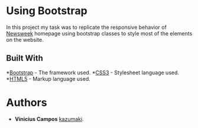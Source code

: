 # Using Bootstrap

In this project my task was to replicate the responsive behavior of [Newsweek](https://www.newsweek.com/) homepage using bootstrap classes to style most of the elements on the website.


## Built With

*[Bootstrap](https://getbootstrap.com/) - The framework used.
*[CSS3](https://developer.mozilla.org/en-US/docs/Web/CSS) - Stylesheet language used.
*[HTML5](https://developer.mozilla.org/en-US/docs/Web/HTML) - Markup language used.

# Authors
* **Vinicius Campos** [kazumaki](https://github.com/kazumaki).